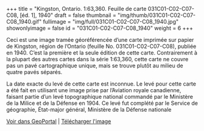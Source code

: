 +++
title = "Kingston, Ontario. 1:63,360. Feuille de carte 031C01-C02-C07-C08, [éd. 1], 1940"
draft = false
thumbnail = "img/thumb/031C01-C02-C07-C08_1940.gif"
fullimage = "img/full/031C01-C02-C07-C08_1940.jpg"
showonlyimage = false
id = "031C01-C02-C07-C08_1940"
weight = 6
+++

Ceci est une image tramée géoréférencée d’une carte imprimée sur papier de Kingston, région de l’Ontario (feuille No. 031C01-C02-C07-C08), publiée en 1940. C’est la première et la seule édition de cette carte. Contrairement à la plupart des autres cartes dans la série 1:63,360, cette carte ne couvre pas un pavé cartographique unique, mais se trouve plutôt au milieu de quatre pavés séparés.

<!--more-->

La date exacte du levé de cette carte est inconnue. Le levé pour cette carte a été fait en utilisant une image prise par l’Aviation royale canadienne, faisant partie d’un levé topographique national commandé par le Ministère de la Milice et de la Défense en 1904. Ce levé fut complété par le Service de géographie, État-major général, Ministère de la Défense nationale

[Voir dans GeoPortal](http://geo.scholarsportal.info/#r/details/_uri@=HTDP63360K031C01-C02-C07-C08_1940TIFF&_add:true) | [Télécharger l'image](https://ocul.on.ca/topomaps/map-images/HTDP63360K031C01-C02-C07-C08_1940TIFF.jpg)

